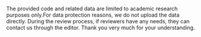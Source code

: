The provided code and related data are limited to academic research purposes only.For data protection reasons, we do not upload the data directly. During the review process, if reviewers have any needs, they can contact us through the editor. Thank you very much for your understanding.
